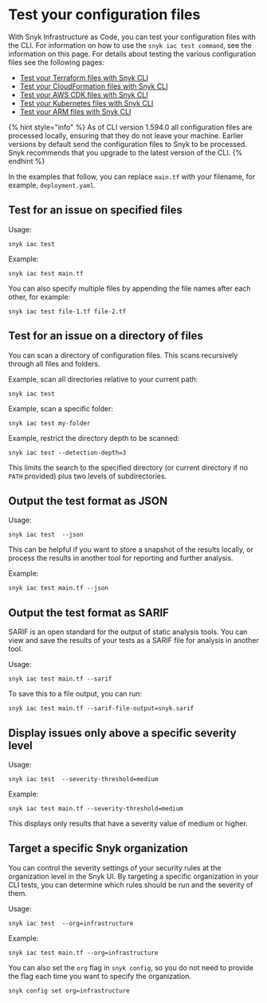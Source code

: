# Test your configuration files

With Snyk Infrastructure as Code, you can test your configuration files with the CLI. For information on how to use the `snyk iac test command`, see the information on this page. For details about testing the various configuration files see the following pages:

* [Test your Terraform files with Snyk CLI](test-your-terraform-files-with-the-cli-tool.md)
* [Test your CloudFormation files with Snyk CLI](test-your-cloudformation-files-with-cli-tool.md)
* [Test your AWS CDK files with Snyk CLI](test-your-aws-cdk-files-with-our-cli-tool.md)
* [Test your Kubernetes files with Snyk CLI](test-your-kubernetes-files-with-our-cli-tool.md)
* [Test your ARM files with Snyk CLI](test-your-arm-files-with-the-cli-tool.md)

{% hint style="info" %}
As of CLI version 1.594.0 all configuration files are processed locally, ensuring that they do not leave your machine. Earlier versions by default send the configuration files to Snyk to be processed. Snyk recommends that you upgrade to the latest version of the CLI.
{% endhint %}

In the examples that follow, you can replace `main.tf` with your filename, for example,  `deployment.yaml`.

## Test for an issue on specified files

Usage:

```
snyk iac test
```

Example:

```
snyk iac test main.tf
```

You can also specify multiple files by appending the file names after each other, for example:

```
snyk iac test file-1.tf file-2.tf
```

## Test for an issue on a directory of files

You can scan a directory of configuration files. This scans recursively through all files and folders.

Example, scan all directories relative to your current path:

```
snyk iac test
```

Example, scan a specific folder:

```
snyk iac test my-folder
```

Example, restrict the directory depth to be scanned:

```
snyk iac test --detection-depth=3
```

This limits the search to the specified directory (or current directory if no `PATH` provided) plus two levels of subdirectories.

## Output the test format as JSON

Usage:

```
snyk iac test  --json
```

This can be helpful if you want to store a snapshot of the results locally, or process the results in another tool for reporting and further analysis.

Example:

```
snyk iac test main.tf --json
```

## Output the test format as SARIF

SARIF is an open standard for the output of static analysis tools. You can view and save the results of your tests as a SARIF file for analysis in another tool.

Usage:

```
snyk iac test main.tf --sarif
```

To save this to a file output, you can run:

```
snyk iac test main.tf --sarif-file-output=snyk.sarif
```

## Display issues only above a specific severity level

Usage:

```
snyk iac test  --severity-threshold=medium
```

Example:

```
snyk iac test main.tf --severity-threshold=medium
```

This displays only results that have a severity value of medium or higher.

## Target a specific Snyk organization

You can control the severity settings of your security rules at the organization level in the Snyk UI. By targeting a specific organization in your CLI tests, you can determine which rules should be run and the severity of them.

Usage:

```
snyk iac test  --org=infrastructure
```

Example:

```
snyk iac test main.tf --org=infrastructure
```

You can also set the `org` flag in `snyk config`, so you do not need to provide the flag each time  you want to specify the organization.

```
snyk config set org=infrastructure
```
